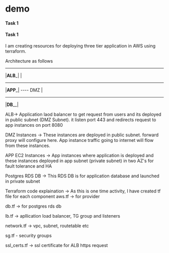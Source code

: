 # demo
#### Task 1

#### Task 1

I am creating resources for deploying three tier application in AWS using terraform.

Architecture as follows
 ____________
|____ALB_____|
      |
 ____________
|____APP_____| ---- DMZ
      |
 ____________
|____DB______|      

ALB-> Application laod balancer to get request from users and its deployed in public subnet (DMZ Subnet). it listen port 443 and redirects request to app instances on port 8080

DMZ Instances ->  These instances are deployed in public subnet. forward proxy will configure here. App instance traffic going to internet will flow from these instances.

APP EC2 Instances -> App instances where application is deployed and these instances deployed in app subnet (private subnet) in two AZ's for fault tolerance and HA

Postgres RDS DB -> This RDS DB is for application database and launched in private subnet

Terraform code explaination ->
As this is one time activity, I have created tf file for each component 
aws.tf -> for provider 

db.tf -> for postgres rds db

lb.tf -> apllication load balancer, TG group and listeners

network.tf -> vpc, subnet, routetable etc

sg.tf - security groups

ssl_certs.tf -> ssl certificate for ALB https request


